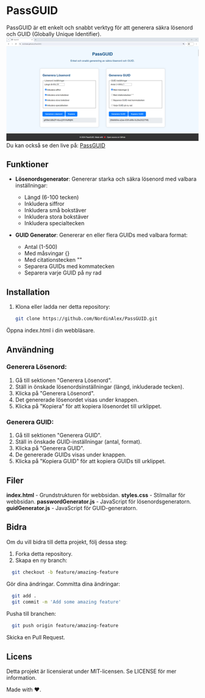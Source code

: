 # PassGUID

PassGUID är ett enkelt och snabbt verktyg för att generera säkra lösenord och GUID (Globally Unique Identifier).
![Screenshot of PassGUID](./Doc/PassGUID-index.png)
Du kan också se den live på: [PassGUID](https://nordinalex.github.io/PassGUID/)
## Funktioner

- **Lösenordsgenerator**: Genererar starka och säkra lösenord med valbara inställningar:
  - Längd (6-100 tecken)
  - Inkludera siffror
  - Inkludera små bokstäver
  - Inkludera stora bokstäver
  - Inkludera specialtecken

- **GUID Generator**: Genererar en eller flera GUIDs med valbara format:
  - Antal (1-500)
  - Med måsvingar {}
  - Med citationstecken ""
  - Separera GUIDs med kommatecken
  - Separera varje GUID på ny rad

## Installation
1. Klona eller ladda ner detta repository:
   ```bash
   git clone https://github.com/NordinAlex/PassGUID.git
   ```
Öppna index.html i din webbläsare.

## Användning
### Generera Lösenord:
   1. Gå till sektionen "Generera Lösenord".
   2. Ställ in önskade lösenordsinställningar (längd, inkluderade tecken).
   3. Klicka på "Generera Lösenord".
   4. Det genererade lösenordet visas under knappen.
   6. Klicka på "Kopiera" för att kopiera lösenordet till urklippet.
### Generera GUID:
 1. Gå till sektionen "Generera GUID".
 3. Ställ in önskade GUID-inställningar (antal, format).
 4. Klicka på "Generera GUID".
 5. De genererade GUIDs visas under knappen.
 6. Klicka på "Kopiera GUID" för att kopiera GUIDs till urklippet.
## Filer
**index.html** - Grundstrukturen för webbsidan.
**styles.css** - Stilmallar för webbsidan.
**passwordGenerator.js** - JavaScript för lösenordsgeneratorn.
**guidGenerator.js** - JavaScript för GUID-generatorn.
## Bidra
Om du vill bidra till detta projekt, följ dessa steg:

1. Forka detta repository.
2. Skapa en ny branch:

  ```bash
    git checkout -b feature/amazing-feature
```
Gör dina ändringar.
Committa dina ändringar:
  ```bash
    git add .
    git commit -m 'Add some amazing feature'
  ```
Pusha till branchen:
  ```bash
    git push origin feature/amazing-feature
  ```
Skicka en Pull Request.

## Licens
Detta projekt är licensierat under MIT-licensen. Se LICENSE för mer information.

 Made with ❤️.